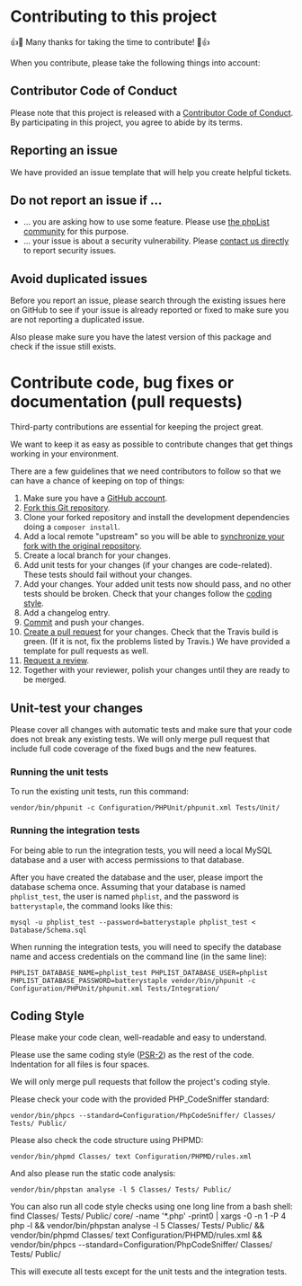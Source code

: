 # Contributing to this project

:+1::tada: Many thanks for taking the time to contribute! :tada::+1:

When you contribute, please take the following things into account:


## Contributor Code of Conduct

Please note that this project is released with a
[Contributor Code of Conduct](../CODE_OF_CONDUCT.md). By participating in this
project, you agree to abide by its terms.


## Reporting an issue

We have provided an issue template that will help you create helpful tickets.


## Do not report an issue if …

* … you are asking how to use some feature. Please use
  [the phpList community](https://www.phplist.org/users/) for this purpose.
* … your issue is about a security vulnerability. Please
  [contact us directly](mailto:info@phplist.com) to report security issues.


## Avoid duplicated issues

Before you report an issue, please search through the existing issues here on
GitHub to see if your issue is already reported or fixed to make sure you are
not reporting a duplicated issue.

Also please make sure you have the latest version of this package and check if
the issue still exists.


# Contribute code, bug fixes or documentation (pull requests)

Third-party contributions are essential for keeping the project great.

We want to keep it as easy as possible to contribute changes that get things
working in your environment.

There are a few guidelines that we need contributors to follow so that we can
have a chance of keeping on top of things:

1. Make sure you have a [GitHub account](https://github.com/join).
2. [Fork this Git repository](https://guides.github.com/activities/forking/).
3. Clone your forked repository and install the development dependencies doing
   a `composer install`.
4. Add a local remote "upstream" so you will be able to
   [synchronize your fork with the original repository](https://help.github.com/articles/syncing-a-fork/).
5. Create a local branch for your changes.
6. Add unit tests for your changes (if your changes are code-related).
   These tests should fail without your changes.
7. Add your changes. Your added unit tests now should pass, and no other tests
   should be broken. Check that your changes follow the
   [coding style](#coding-style).
8. Add a changelog entry.
9. [Commit](#git-commits) and push your changes.
10. [Create a pull request](https://help.github.com/articles/about-pull-requests/)
    for your changes. Check that the Travis build is green. (If it is not, fix the
    problems listed by Travis.)
    We have provided a template for pull requests as well.
11. [Request a review](https://help.github.com/articles/about-pull-request-reviews/).
11. Together with your reviewer, polish your changes until they are ready to be
    merged.


## Unit-test your changes

Please cover all changes with automatic tests and make sure that your code does
not break any existing tests. We will only merge pull request that include full
code coverage of the fixed bugs and the new features.

### Running the unit tests

To run the existing unit tests, run this command:

    vendor/bin/phpunit -c Configuration/PHPUnit/phpunit.xml Tests/Unit/

### Running the integration tests

For being able to run the integration tests, you will need a local MySQL
database and a user with access permissions to that database.

After you have created the database and the user, please import the database
schema once. Assuming that your database is named `phplist_test`, the user is
named `phplist`, and the password is `batterystaple`, the command looks like
this:

    mysql -u phplist_test --password=batterystaple phplist_test < Database/Schema.sql

When running the integration tests, you will need to specify the database name
and access credentials on the command line (in the same line):

    PHPLIST_DATABASE_NAME=phplist_test PHPLIST_DATABASE_USER=phplist PHPLIST_DATABASE_PASSWORD=batterystaple vendor/bin/phpunit -c Configuration/PHPUnit/phpunit.xml Tests/Integration/


## Coding Style

Please make your code clean, well-readable and easy to understand.

Please use the same coding style ([PSR-2](https://github.com/php-fig/fig-standards/blob/master/accepted/PSR-2-coding-style-guide.md))
as the rest of the code. Indentation for all files is four spaces.

We will only merge pull requests that follow the project's coding style.

Please check your code with the provided PHP_CodeSniffer standard:

    vendor/bin/phpcs --standard=Configuration/PhpCodeSniffer/ Classes/ Tests/ Public/

Please also check the code structure using PHPMD:

    vendor/bin/phpmd Classes/ text Configuration/PHPMD/rules.xml

And also please run the static code analysis:

    vendor/bin/phpstan analyse -l 5 Classes/ Tests/ Public/

You can also run all code style checks using one long line from a bash shell:
    find Classes/ Tests/ Public/ core/ -name '*.php' -print0 | xargs -0 -n 1 -P 4 php -l && vendor/bin/phpstan analyse -l 5 Classes/ Tests/ Public/ && vendor/bin/phpmd Classes/ text Configuration/PHPMD/rules.xml && vendor/bin/phpcs --standard=Configuration/PhpCodeSniffer/ Classes/ Tests/ Public/

This will execute all tests except for the unit tests and the integration
tests.

